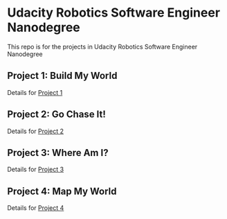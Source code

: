 # Udacity Robotics Software Engineer Nanodegree
This repo is for the projects in Udacity Robotics Software Engineer Nanodegree

## Project 1: Build My World
Details for [Project 1](https://github.com/luckymeng7/UdacityRobotic/blob/main/project1/)

## Project 2: Go Chase It!
Details for [Project 2](https://github.com/luckymeng7/UdacityRobotic/blob/main/project2/)

## Project 3: Where Am I?
Details for [Project 3](https://github.com/luckymeng7/UdacityRobotic/blob/main/project3/)

## Project 4: Map My World
Details for [Project 4](https://github.com/luckymeng7/UdacityRobotic/blob/main/project4/)
